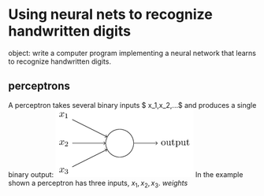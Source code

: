 # Using neural nets to recognize handwritten digits
object: write a computer program implementing a neural network that learns to recognize handwritten digits.

## perceptrons
A perceptron takes several binary inputs $ x_1,x_2,...$ and produces a single binary output:
![perceptron](img/perceptron1.png)
In the example shown a perceptron has three inputs, $x_1, x_2, x_3$.
$weights$